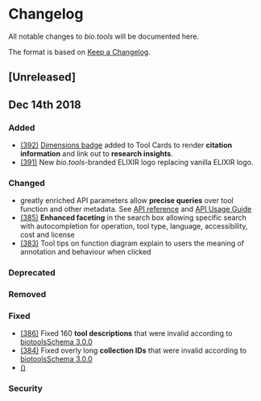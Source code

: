 # Changelog
All notable changes to *bio.tools* will be documented here.

The format is based on [Keep a Changelog](https://keepachangelog.com/en/1.0.0/).

## [Unreleased]


## Dec 14th 2018
### Added
- [(392)](https://github.com/bio-tools/biotoolsRegistry/issues/392) [Dimensions badge](https://badge.dimensions.ai/) added to Tool Cards to render **citation information** and link out to **research insights**.
- [(391)](https://github.com/bio-tools/biotoolsRegistry/issues/391) New *bio.tools*-branded ELIXIR logo replacing vanilla ELIXIR logo.
### Changed
- greatly enriched API parameters allow **precise queries** over tool function and other metadata.  See [API reference](https://biotools.readthedocs.io/en/latest/api_reference_dev.html) and [API Usage Guide](https://biotools.readthedocs.io/en/latest/api_usage_guide_dev.html)  
- [(385)](https://github.com/bio-tools/biotoolsRegistry/issues/385) **Enhanced faceting** in the search box allowing specific search with autocompletion for operation, tool type, language, accessibility, cost and license
- [(383)](https://github.com/bio-tools/biotoolsRegistry/issues/383) Tool tips on function diagram explain to users the meaning of annotation and behaviour when clicked
	
### Deprecated

### Removed

### Fixed
- [(386)](https://github.com/bio-tools/biotoolsRegistry/issues/386) Fixed 160 **tool descriptions** that were invalid according to [biotoolsSchema 3.0.0](https://github.com/bio-tools/biotoolsSchema/tree/master/versions/biotools-3.0.0)
- [(384)](https://github.com/bio-tools/biotoolsRegistry/issues/384) Fixed overly long **collection IDs** that were invalid according to [biotoolsSchema 3.0.0](https://github.com/bio-tools/biotoolsSchema/tree/master/versions/biotools-3.0.0)	
- [()]()

### Security





